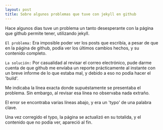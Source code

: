 ```yaml
---
layout: post
title: Sobre algunos problemas que tuve con jekyll en github
---
```


Hace algunos dias tuve un problema un tanto desesperante con la página que
github permite tener, utilizando jekyll.

`El problema:`
Era imposible poder ver los posts que escribía, a pesar de que en la página de
github, podía ver los últimos cambios hechos, y su contenido completo.

`La solución:`
Por casualidad al revisar el correo electrónico, pude darme cuenta de que github
me envíaba un reporte prácticamente al instante con un breve informe de lo que
estaba mal, y debido a eso no podía hacer el 'build'.

Me indicaba la línea exacta donde supuéstamente se presentaba el problema. Sin
embargo, al revisar esa línea no observaba nada extraño.

El error se encontraba varias líneas abajo, y era un 'typo' de una palabra clave.

Una vez corregido el typo, la página se actualizó en su totalida, y el contenido
que no podía ver, apareció al fin.
